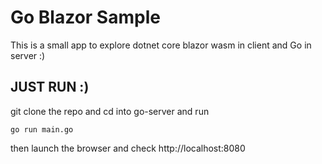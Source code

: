 # Go Blazor Sample
This is a small app to explore dotnet core blazor wasm in client and Go in server :)

## JUST RUN :)

git clone the repo and cd into go-server and run

  ` go run main.go  `
  
then launch the browser and check http://localhost:8080
